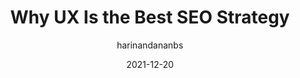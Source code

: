 ---
author: harinandananbs
date: 2021-12-20
publisher: uxmatters
tags:
  - user-experience
  - seo
  - strategies
target_url: https://www.uxmatters.com/mt/archives/2021/12/why-ux-is-the-best-seo-strategy.php
title: Why UX Is the Best SEO Strategy
---